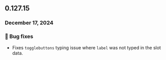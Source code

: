 ## 0.127.15

### December 17, 2024

### 🐛 Bug fixes

- Fixes `togglebuttons` typing issue where `label` was not typed in the slot data.